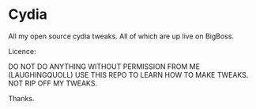 # Cydia
All my open source cydia tweaks. All of which are up live on BigBoss.

Licence:

DO NOT DO ANYTHING WITHOUT PERMISSION FROM ME (LAUGHINGQUOLL) USE THIS REPO TO LEARN HOW TO MAKE TWEAKS. NOT RIP OFF MY TWEAKS.

Thanks.
